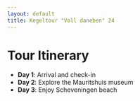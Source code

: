 ```yaml
---
layout: default
title: Kegeltour "Voll daneben" 24
---
```


# Tour Itinerary

- **Day 1**: Arrival and check-in
- **Day 2**: Explore the Mauritshuis museum
- **Day 3**: Enjoy Scheveningen beach
